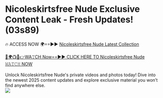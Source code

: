 # Nicoleskirtsfree Nude Exclusive Content Leak - Fresh Updates! (03s89)

🔥 ACCESS NOW 🌍==►► <a href="https://tinyurl.com/yc657z5k" rel="nofollow">Nicoleskirtsfree Nude Latest Collection</a>
<br><br>
[🔴🌍📺📱👉WA𝚃CH Now==►► CLICK HERE TO Nicoleskirtsfree Nude 𝚆𝙰𝚃𝙲𝙷 NOW](https://tinyurl.com/yc657z5k)
<br><br>
Unlock Nicoleskirtsfree Nude's private videos and photos today! Dive into the newest 2025 content updates and explore exclusive material you won’t find anywhere else.
<br>
<a href="https://tinyurl.com/yc657z5k" rel="nofollow" data-target="animated-image.originalLink"><img src="https://camo.githubusercontent.com/8a4f000d20f83aca3bf7ec5f350d767afa0574a8a352519fd8cfa583a6f93a33/68747470733a2f2f692e696d6775722e636f6d2f644a486b345a712e676966" data-canonical-src="https://i.imgur.com/dJHk4Zq.gif" style="max-width: 100%; display: inline-block;" data-target="animated-image.originalImage"></a>
<br>
